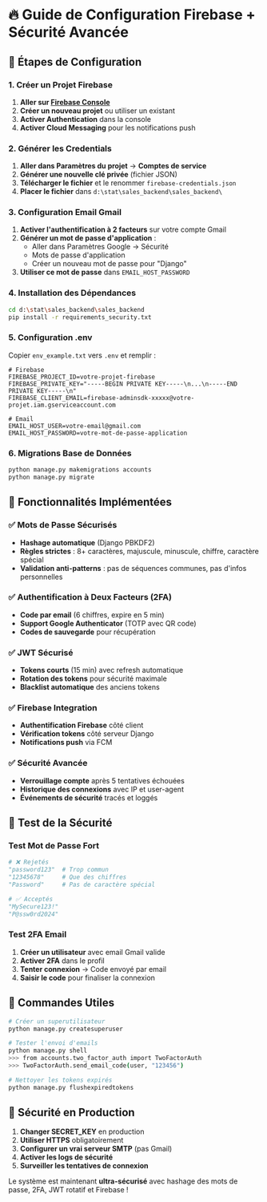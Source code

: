 # 🔥 Guide de Configuration Firebase + Sécurité Avancée

## 🚀 Étapes de Configuration

### 1. Créer un Projet Firebase

1. **Aller sur [Firebase Console](https://console.firebase.google.com/)**
2. **Créer un nouveau projet** ou utiliser un existant
3. **Activer Authentication** dans la console
4. **Activer Cloud Messaging** pour les notifications push

### 2. Générer les Credentials

1. **Aller dans Paramètres du projet** → **Comptes de service**
2. **Générer une nouvelle clé privée** (fichier JSON)
3. **Télécharger le fichier** et le renommer `firebase-credentials.json`
4. **Placer le fichier** dans `d:\stat\sales_backend\sales_backend\`

### 3. Configuration Email Gmail

1. **Activer l'authentification à 2 facteurs** sur votre compte Gmail
2. **Générer un mot de passe d'application** :
   - Aller dans Paramètres Google → Sécurité
   - Mots de passe d'application
   - Créer un nouveau mot de passe pour "Django"
3. **Utiliser ce mot de passe** dans `EMAIL_HOST_PASSWORD`

### 4. Installation des Dépendances

```bash
cd d:\stat\sales_backend\sales_backend
pip install -r requirements_security.txt
```

### 5. Configuration .env

Copier `env_example.txt` vers `.env` et remplir :

```env
# Firebase
FIREBASE_PROJECT_ID=votre-projet-firebase
FIREBASE_PRIVATE_KEY="-----BEGIN PRIVATE KEY-----\n...\n-----END PRIVATE KEY-----\n"
FIREBASE_CLIENT_EMAIL=firebase-adminsdk-xxxxx@votre-projet.iam.gserviceaccount.com

# Email
EMAIL_HOST_USER=votre-email@gmail.com
EMAIL_HOST_PASSWORD=votre-mot-de-passe-application
```

### 6. Migrations Base de Données

```bash
python manage.py makemigrations accounts
python manage.py migrate
```

## 🔐 Fonctionnalités Implémentées

### ✅ Mots de Passe Sécurisés
- **Hashage automatique** (Django PBKDF2)
- **Règles strictes** : 8+ caractères, majuscule, minuscule, chiffre, caractère spécial
- **Validation anti-patterns** : pas de séquences communes, pas d'infos personnelles

### ✅ Authentification à Deux Facteurs (2FA)
- **Code par email** (6 chiffres, expire en 5 min)
- **Support Google Authenticator** (TOTP avec QR code)
- **Codes de sauvegarde** pour récupération

### ✅ JWT Sécurisé
- **Tokens courts** (15 min) avec refresh automatique
- **Rotation des tokens** pour sécurité maximale
- **Blacklist automatique** des anciens tokens

### ✅ Firebase Integration
- **Authentification Firebase** côté client
- **Vérification tokens** côté serveur Django
- **Notifications push** via FCM

### ✅ Sécurité Avancée
- **Verrouillage compte** après 5 tentatives échouées
- **Historique des connexions** avec IP et user-agent
- **Événements de sécurité** tracés et loggés

## 🧪 Test de la Sécurité

### Test Mot de Passe Fort
```python
# ❌ Rejetés
"password123"  # Trop commun
"12345678"     # Que des chiffres
"Password"     # Pas de caractère spécial

# ✅ Acceptés
"MySecure123!"
"P@ssw0rd2024"
```

### Test 2FA Email
1. **Créer un utilisateur** avec email Gmail valide
2. **Activer 2FA** dans le profil
3. **Tenter connexion** → Code envoyé par email
4. **Saisir le code** pour finaliser la connexion

## 🔧 Commandes Utiles

```bash
# Créer un superutilisateur
python manage.py createsuperuser

# Tester l'envoi d'emails
python manage.py shell
>>> from accounts.two_factor_auth import TwoFactorAuth
>>> TwoFactorAuth.send_email_code(user, "123456")

# Nettoyer les tokens expirés
python manage.py flushexpiredtokens
```

## 🚨 Sécurité en Production

1. **Changer SECRET_KEY** en production
2. **Utiliser HTTPS** obligatoirement
3. **Configurer un vrai serveur SMTP** (pas Gmail)
4. **Activer les logs de sécurité**
5. **Surveiller les tentatives de connexion**

Le système est maintenant **ultra-sécurisé** avec hashage des mots de passe, 2FA, JWT rotatif et Firebase !

